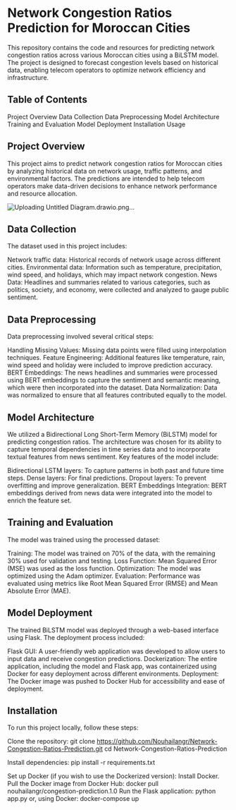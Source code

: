 # Network Congestion Ratios Prediction for Moroccan Cities

This repository contains the code and resources for predicting network congestion ratios across various Moroccan cities using a BiLSTM model. The project is designed to forecast congestion levels based on historical data, enabling telecom operators to optimize network efficiency and infrastructure.

## Table of Contents

Project Overview
Data Collection
Data Preprocessing
Model Architecture
Training and Evaluation
Model Deployment
Installation
Usage

## Project Overview

This project aims to predict network congestion ratios for Moroccan cities by analyzing historical data on network usage, traffic patterns, and environmental factors. The predictions are intended to help telecom operators make data-driven decisions to enhance network performance and resource allocation.

![Uploading Untitled Diagram.drawio.png…]()

## Data Collection

The dataset used in this project includes:

Network traffic data: Historical records of network usage across different cities.
Environmental data: Information such as temperature, precipitation, wind speed, and holidays, which may impact network congestion.
News Data: Headlines and summaries related to various categories, such as politics, society, and economy, were collected and analyzed to gauge public sentiment.

## Data Preprocessing

Data preprocessing involved several critical steps:

Handling Missing Values: Missing data points were filled using interpolation techniques.
Feature Engineering: Additional features like temperature, rain, wind speed and holiday were included to improve prediction accuracy.
BERT Embeddings: The news headlines and summaries were processed using BERT embeddings to capture the sentiment and semantic meaning, which were then incorporated into the dataset.
Data Normalization: Data was normalized to ensure that all features contributed equally to the model.

## Model Architecture

We utilized a Bidirectional Long Short-Term Memory (BiLSTM) model for predicting congestion ratios. The architecture was chosen for its ability to capture temporal dependencies in time series data and to incorporate textual features from news sentiment. Key features of the model include:

Bidirectional LSTM layers: To capture patterns in both past and future time steps.
Dense layers: For final predictions.
Dropout layers: To prevent overfitting and improve generalization.
BERT Embeddings Integration: BERT embeddings derived from news data were integrated into the model to enrich the feature set.

## Training and Evaluation

The model was trained using the processed dataset:

Training: The model was trained on 70% of the data, with the remaining 30% used for validation and testing.
Loss Function: Mean Squared Error (MSE) was used as the loss function.
Optimization: The model was optimized using the Adam optimizer.
Evaluation: Performance was evaluated using metrics like Root Mean Squared Error (RMSE) and Mean Absolute Error (MAE).

## Model Deployment

The trained BiLSTM model was deployed through a web-based interface using Flask. The deployment process included:

Flask GUI: A user-friendly web application was developed to allow users to input data and receive congestion predictions.
Dockerization: The entire application, including the model and Flask app, was containerized using Docker for easy deployment across different environments.
Deployment: The Docker image was pushed to Docker Hub for accessibility and ease of deployment.

## Installation

To run this project locally, follow these steps:

Clone the repository:
git clone https://github.com/Nouhailangr/Network-Congestion-Ratios-Prediction.git
cd Network-Congestion-Ratios-Prediction

Install dependencies:
pip install -r requirements.txt

Set up Docker (if you wish to use the Dockerized version):
Install Docker.
Pull the Docker image from Docker Hub:
docker pull nouhailangr/congestion-prediction.1.0
Run the Flask application:
python app.py
or, using Docker:
docker-compose up

